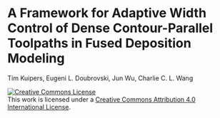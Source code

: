 # A Framework for Adaptive Width Control of Dense Contour-Parallel Toolpaths in Fused Deposition Modeling
Tim Kuipers, Eugeni L. Doubrovski, Jun Wu, Charlie C. L. Wang

<a rel="license" href="http://creativecommons.org/licenses/by/4.0/"><img alt="Creative Commons License" style="border-width:0" src="https://i.creativecommons.org/l/by/4.0/88x31.png" /></a><br />This work is licensed under a <a rel="license" href="http://creativecommons.org/licenses/by/4.0/">Creative Commons Attribution 4.0 International License</a>.
